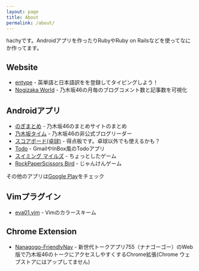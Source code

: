 ```yaml
---
layout: page
title: About
permalink: /about/
---
```


hachyです。Androidアプリを作ったりRubyやRuby on Railsなどを使ってなにか作ってます。

## Website

- [entype] - 英単語と日本語訳をを登録してタイピングしよう！
- [Nogizaka World] - 乃木坂46の月毎のブログコメント数と記事数を可視化

## Androidアプリ

- [のぎまとめ] - 乃木坂46のまとめサイトのまとめ
- [乃木坂タイム] - 乃木坂46の非公式ブログリーダー
- [スコアボード(卓球)] - 得点板です。卓球以外でも使えるかも？
- [Todo] - GmailやInBox風のTodoアプリ
- [スイミング マイルズ] - ちょっとしたゲーム
- [RockPaperScissors Bird] - じゃんけんゲーム

その他のアプリは[Google Play]をチェック

## Vimプラグイン

- [eva01.vim] - Vimのカラースキーム

## Chrome Extension

- [Nanagogo-FriendlyNav] - 新世代トークアプリ755（ナナゴーゴー）のWeb版で乃木坂46のトークにアクセスしやすくするChrome拡張(Chrome ウェブストアにはアップしてません)

[entype]: http://entype.herokuapp.com
[Nogizaka World]: http://nogiworld-hachy.rhcloud.com

[のぎまとめ]: https://play.google.com/store/apps/details?id=com.hachy.android.nogimatome
[乃木坂タイム]: https://play.google.com/store/apps/details?id=com.hachy.nogitime
[スコアボード(卓球)]: https://play.google.com/store/apps/details?id=com.hachy.ttscoreboard
[Todo]: https://play.google.com/store/apps/details?id=me.hachy.todo
[スイミング マイルズ]: https://play.google.com/store/apps/details?id=me.hachy.SwimmingMiles
[RockPaperScissors Bird]: https://play.google.com/store/apps/details?id=me.hachy.RockPaperScissorsBird
[Google Play]: https://play.google.com/store/apps/developer?id=hachy

[eva01.vim]: https://github.com/hachy/eva01.vim

[Nanagogo-FriendlyNav]: https://github.com/hachy/Nanagogo-FriendlyNav

